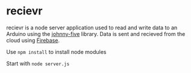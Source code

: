 recievr
=======

recievr is a node server application used to read and write data to an Arduino using the [johnny-five](https://github.com/rwaldron/johnny-five) library. Data is sent and recieved from the cloud using [Firebase](https://www.firebase.com/). 

Use `npm install` to install node modules

Start with `node server.js`
